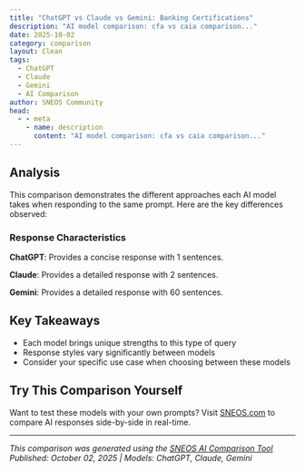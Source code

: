 ```yaml
---
title: "ChatGPT vs Claude vs Gemini: Banking Certifications"
description: "AI model comparison: cfa vs caia comparison..."
date: 2025-10-02
category: comparison
layout: Clean
tags:
  - ChatGPT
  - Claude
  - Gemini
  - AI Comparison
author: SNEOS Community
head:
  - - meta
    - name: description
      content: "AI model comparison: cfa vs caia comparison..."
---
```


<ChatComparison
  title="ChatGPT vs Claude vs Gemini: Banking Certifications"
  prompt="cfa vs caia comparison"
  :responses='{
    "ChatGPT": "Error calling OpenAI API.",
    "Claude": "Here\u0027s a comprehensive comparison between the CFA (Chartered Financial Analyst) and CAIA (Chartered Alternative Investment Analyst) designations:\n\n## **Overview**\n\n**CFA (Chartered Financial Analyst)**\n- Covers broad investment management and analysis\n- Focus on traditional investments (stocks, bonds, derivatives)\n- Most recognized investment credential globally\n- Administered by CFA Institute\n\n**CAIA (Chartered Alternative Investment Analyst)**\n- Specialized focus on alternative investments\n- Covers hedge funds, private equity, real estate, commodities\n- Newer designation (established 2002)\n- Administered by CAIA Association\n\n## **Exam Structure**\n\n| Aspect | CFA | CAIA |\n|--------|-----|------|\n| **Levels** | 3 levels | 2 levels |\n| **Duration** | 3-5 years typically | 1-2 years typically |\n| **Format** | Level I: Multiple choice\u003Cbr\u003ELevel II: Item sets\u003Cbr\u003ELevel III: Essays \u002B item sets | Both levels: Multiple choice \u002B essays |\n| **Frequency** | Multiple times per year | Twice per year (March \u0026 September) |\n\n## **Curriculum Focus**\n\n**CFA Topics:**\n- Ethical and Professional Standards\n- Quantitative Methods\n- Economics\n- Financial Statement Analysis\n- Corporate Issuers\n- Equity Investments\n- Fixed Income\n- Derivatives\n- Alternative Investments\n- Portfolio Management\n\n**CAIA Topics:**\n- Professional Standards and Ethics\n- Introduction to Alternative Investments\n- Real Assets (REITs, commodities, natural resources)\n- Hedge Funds\n- Private Equity\n- Credit Instruments\n- Structured Products\n- Risk Management\n- Portfolio Management\n- Due Diligence\n\n## **Career Applications**\n\n**CFA is Better For:**\n- Portfolio management\n- Equity research\n- Investment banking\n- Financial planning\n- Corporate finance\n- General investment roles\n\n**CAIA is Better For:**\n- Hedge fund analysis\n- Private equity\n- Real estate investment\n- Commodity trading\n- Alternative investment consulting\n- Fund of funds management\n\n## **Requirements \u0026 Eligibility**\n\n**CFA Requirements:**\n- Bachelor\u0027s degree or equivalent work experience\n- 4,000 hours relevant work experience\n- Pass all 3 levels\n- Professional references\n\n**CAIA Requirements:**\n- Bachelor\u0027s degree or equivalent experience\n- 1 year relevant work experience\n- Pass both levels\n- Professional references\n\n## **Cost Comparison**\n\n**CFA Costs:**\n- Registration: ~$450\n- Level I: ~$1,000\n- Level II \u0026 III: ~$1,200 each\n- **Total: ~$3,850\u002B**\n\n**CAIA Costs:**\n- Each level: ~$1,400-1,500\n- **Total: ~$2,800-3,000**\n\n## **Difficulty \u0026 Pass Rates**\n\n**CFA:**\n- Generally lower pass rates (40-50%)\n- More comprehensive and demanding\n- Requires significant time commitment (300\u002B hours per level)\n\n**CAIA:**\n- Higher pass rates (60-70%)\n- More focused curriculum\n- Less time commitment (150-200 hours per level)\n\n## **Market Recognition**\n\n**CFA:**\n- Globally recognized gold standard\n- 190,000\u002B charterholders worldwide\n- Strong brand recognition across all finance sectors\n\n**CAIA:**\n- Growing recognition in alternatives space\n- 11,000\u002B charterholders worldwide\n- Highly respected in hedge funds and PE firms\n\n## **Which Should You Choose?**\n\n**Choose CFA if:**\n- You want broad investment knowledge\n- Seeking traditional finance roles\n- Want maximum career flexibility\n- Have 3-5 years to dedicate\n- Value global recognition\n\n**Choose CAIA if:**\n- You\u0027re focused on alternative investments\n- Already work in or target alts industry\n- Want faster completion\n- Have specific expertise in alternatives\n- Complement existing credentials\n\n**Consider Both if:**\n- You have significant experience\n- Work at institutional investment firms\n- Want to be an alternatives specialist with broad foundation\n\nMany professionals pursue CAIA after CFA to specialize in alternatives, making them complementary rather than competing designations.",
    "Gemini": "Let\u0027s break down the CFA (Chartered Financial Analyst) and CAIA (Chartered Alternative Investment Analyst) designations, highlighting their key differences and similarities to help you decide which one might be right for you.\n\n**CFA (Chartered Financial Analyst)**\n\n*   **Focus:** General investment management with a strong emphasis on portfolio management and security analysis.  Covers a broad range of asset classes, but typically with a focus on publicly traded securities.\n\n*   **Curriculum:**\n    *   **Level I:** Introduces core concepts and tools, focusing on ethical and professional standards, quantitative methods, economics, financial reporting and analysis, corporate finance, equity investments, fixed income, derivatives, and alternative investments.\n    *   **Level II:** Applies the tools and concepts learned in Level I to asset valuation, focusing on in-depth security analysis.\n    *   **Level III:** Focuses on portfolio management and wealth planning, integrating all the material learned in Levels I and II.\n\n*   **Ideal For:**\n    *   Aspiring portfolio managers\n    *   Equity analysts\n    *   Fixed income analysts\n    *   Research analysts\n    *   Consultants\n    *   Investment bankers\n    *   Anyone working in investment management roles focusing on traditional asset classes.\n\n*   **Difficulty:** Considered very challenging. Requires significant study time (300\u002B hours per level, on average).\n\n*   **Prerequisites:** Bachelor\u0027s degree (or equivalent) or be in the final year of your bachelor\u0027s degree program; or have four years of qualified professional work experience; or a combination of professional work experience and education that totals at least four years.  Requires passing all three levels and four years of qualified professional work experience.\n\n*   **Career Opportunities:** Portfolio management, equity research, fixed income research, investment banking, consulting, risk management, corporate finance. Strong brand recognition in traditional finance.\n\n*   **Cost:** Approximately $4,000-$5,000 USD for registration, exam fees, and study materials per level.  Plus membership fees.\n\n*   **Popularity:**  Very well-established and widely recognized globally in the investment management industry.  High saturation of charterholders in many markets.\n\n**CAIA (Chartered Alternative Investment Analyst)**\n\n*   **Focus:** Alternative investments, which include hedge funds, private equity, real estate, commodities, and other non-traditional asset classes.\n\n*   **Curriculum:**\n    *   **Level I:** Introduces the universe of alternative investments, covering asset classes, strategies, and their risk-return characteristics.  Includes professional standards and ethics.\n    *   **Level II:** Focuses on advanced topics in alternative investments, including due diligence, portfolio management, and current issues.\n\n*   **Ideal For:**\n    *   Hedge fund analysts\n    *   Private equity professionals\n    *   Real estate analysts\n    *   Fund of funds managers\n    *   Pension fund analysts responsible for alternative investment allocations\n    *   Anyone working in or seeking to work in the alternative investment space.\n\n*   **Difficulty:** Challenging, but generally considered less demanding than the CFA. Requires significant study time (200\u002B hours per level, on average).\n\n*   **Prerequisites:** Bachelor\u0027s degree (or equivalent) and one year of qualified professional experience; or four years of qualified professional experience. Requires passing both levels and demonstrating two years of qualified professional experience.\n\n*   **Career Opportunities:** Hedge fund management, private equity investing, real estate investing, fund of funds management, alternative investment consulting, institutional investment roles. Strong recognition within the alternatives industry.\n\n*   **Cost:** Approximately $4,000-$5,000 USD for registration, exam fees, and study materials per level. Plus membership fees.\n\n*   **Popularity:**  Growing in popularity as alternative investments become more prevalent in institutional portfolios.  Less saturated than the CFA.\n\n**Key Differences in a Table:**\n\n| Feature            | CFA                                    | CAIA                                      |\n|---------------------|-----------------------------------------|-------------------------------------------|\n| **Focus**           | General Investment Management           | Alternative Investments                   |\n| **Asset Classes**   | Publicly Traded Securities (primarily)  | Hedge Funds, Private Equity, Real Estate, Commodities, etc. |\n| **Curriculum Breadth**| Broader                                 | More focused                                 |\n| **Difficulty**      | Generally Considered More Difficult    | Generally Considered Less Difficult       |\n| **Brand Recognition**| Very High (globally)                 | High within the Alternatives Industry      |\n| **Target Audience** | Portfolio Managers, Equity Analysts, etc.| Hedge Fund Analysts, Private Equity Professionals, etc. |\n\n**Similarities:**\n\n*   **Ethical Standards:** Both programs emphasize ethical conduct and professional responsibility.\n*   **Rigorous Curriculum:** Both require significant dedication and study time.\n*   **Career Advancement:** Both can enhance career prospects and earning potential within their respective fields.\n*   **Continuing Education:** Both require ongoing continuing education to maintain the charter.\n*   **Exam Format:** Both are computer-based and multiple choice.\n\n**Which One Should You Choose?**\n\n*   **Choose CFA if:**\n    *   You\u0027re interested in a broad understanding of investment management.\n    *   You want to work primarily with publicly traded securities.\n    *   You desire a globally recognized designation with strong brand recognition.\n    *   You want to work in portfolio management, equity research, or fixed income analysis.\n    *   You\u0027re willing to commit a significant amount of time and effort to studying.\n*   **Choose CAIA if:**\n    *   You\u0027re specifically interested in alternative investments.\n    *   You want to work in hedge funds, private equity, real estate, or other alternative asset classes.\n    *   You prefer a more focused curriculum.\n    *   You are targeting roles in institutional asset allocation to alternative investments.\n\n**Can You Do Both?**\n\nYes, many professionals hold both the CFA and CAIA designations.  The CFA provides a solid foundation in investment management principles, while the CAIA provides specialized knowledge of alternative investments.  It demonstrates a broad and deep understanding of the investment landscape. However, consider your time constraints and career goals before pursuing both.  In some cases, one designation may be sufficient.\n\n**In summary:**\n\nThe CFA is a broader, more general investment management designation with greater global recognition. The CAIA is a more specialized designation focused on alternative investments.  Choose the designation that aligns best with your career goals and interests.  Consider the required time commitment and difficulty of each program.\n"
  }'
  published-date="14:12"
/>

## Analysis

This comparison demonstrates the different approaches each AI model takes when responding to the same prompt. Here are the key differences observed:

### Response Characteristics

**ChatGPT**: Provides a concise response with 1 sentences. 

**Claude**: Provides a detailed response with 2 sentences. 

**Gemini**: Provides a detailed response with 60 sentences. 

## Key Takeaways

- Each model brings unique strengths to this type of query
- Response styles vary significantly between models
- Consider your specific use case when choosing between these models

## Try This Comparison Yourself

Want to test these models with your own prompts? Visit [SNEOS.com](https://sneos.com) to compare AI responses side-by-side in real-time.

---

*This comparison was generated using the [SNEOS AI Comparison Tool](https://sneos.com)*
*Published: October 02, 2025 | Models: ChatGPT, Claude, Gemini*

